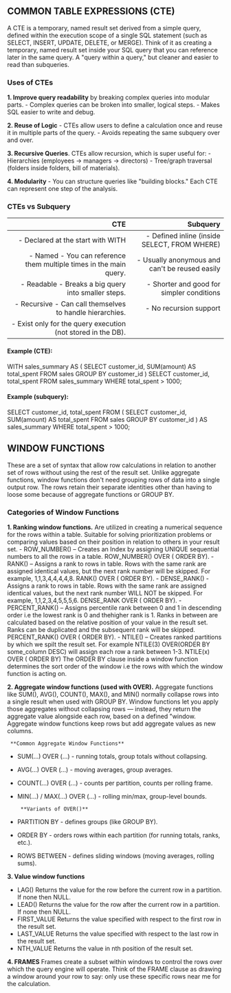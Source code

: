 ## COMMON TABLE EXPRESSIONS (CTE)
A CTE is a temporary, named result set derived from a simple query, defined within the execution scope of a single SQL statement 
(such as SELECT, INSERT, UPDATE, DELETE, or MERGE). Think of it as creating a temporary, named result set inside your SQL query 
that you can reference later in the same query. A "query within a query," but cleaner and easier to read than subqueries.

### Uses of CTEs
**1. Improve query readability** by breaking complex queries into modular parts.
      - Complex queries can be broken into smaller, logical steps.
      - Makes SQL easier to write and debug.

**2. Reuse of Logic**
      - CTEs allow users to define a calculation once and reuse it in multiple parts of the query.
      - Avoids repeating the same subquery over and over.

**3. Recursive Queries**. CTEs allow recursion, which is super useful for:
      - Hierarchies (employees → managers → directors)
      - Tree/graph traversal (folders inside folders, bill of materials).

**4. Modularity** 
      - You can structure queries like "building blocks." Each CTE can represent one step of the analysis.

### CTEs vs Subquery

| **CTE** | **Subquery**|
| ----------------------: | ---------------------: |
| - Declared at the start with WITH                                  | - Defined inline (inside SELECT, FROM WHERE)
| - Named - You can reference them multiple times in the main query. | - Usually anonymous and can't be reused easily
| - Readable - Breaks a big query into smaller steps.                | - Shorter and good for simpler conditions
| - Recursive - Can call themselves to handle hierarchies.           | - No recursion support
| - Exist only for the query execution (not stored in the DB).       |

#### Example (CTE):

WITH sales_summary AS (
    SELECT customer_id, SUM(amount) AS total_spent
    FROM sales
    GROUP BY customer_id
)
SELECT customer_id, total_spent
FROM sales_summary
WHERE total_spent > 1000;

#### Example (subquery):

SELECT customer_id, total_spent
FROM (
    SELECT customer_id, SUM(amount) AS total_spent
    FROM sales
    GROUP BY customer_id
) AS sales_summary
WHERE total_spent > 1000;


## WINDOW FUNCTIONS
These are a set of syntax that allow row calculations in relation to another set of rows without using the rest of the result set.
Unlike aggregate functions, window functions don't need grouping rows of data into a single output row. The rows retain their separate 
identities other than having to loose some because of aggregate functions or GROUP BY.

### Categories of Window Functions
**1. Ranking window functions.**
Are utilized in creating a numerical sequence for the rows within a table. Suitable for solving prioritization problems or comparing
values based on their position in relation to others in your result set.
    - ROW_NUMBER() – Creates an Index by assigning UNIQUE sequential numbers to all the rows in a table.
                       ROW_NUMBER() OVER ( ORDER BY).
    - RANK() – Assigns a rank to rows in table. Rows with the same rank are assigned identical values, but the next rank number will be
               skipped. For example, 1,1,3,4,4,4,4,8. RANK() OVER ( ORDER BY).
    - DENSE_RANK() - Assigns a rank to rows in table. Rows with the same rank are assigned identical values, but the next rank number 
                     WILL NOT be skipped. For example, 1,1,2,3,4,5,5,5,6. DENSE_RANK OVER ( ORDER BY).
    - PERCENT_RANK() – Assigns percentile rank between 0 and 1 in descending order i.e the lowest rank is 0 and thehigher rank is 1. Ranks 
                       in between are calculated based on the relative position of your value in the result set. Ranks can be duplicated and the subsequent rank will be skipped.
                      PERCENT_RANK() OVER ( ORDER BY).
    - NTILE() – Creates ranked partitions by which we spilt the result set. For example NTILE(3) OVER(ORDER BY some_column DESC) will assign each row a rank 
                between 1-3. NTILE(x) OVER ( ORDER BY)
The ORDER BY clause inside a window function determines the sort order of the window i.e the rows with which the window function is acting on.

**2. Aggregate window functions (used with OVER).** 
Aggregate functions like SUM(), AVG(), COUNT(), MAX(), and MIN() normally collapse rows into a single result when used with GROUP BY.
Window functions let you apply those aggregates without collapsing rows — instead, they return the aggregate value alongside each row, based on a defined "window.
Aggregate window functions keep rows but add aggregate values as new columns.

     **Common Aggregate Window Functions**
- SUM(...) OVER (...) - running totals, group totals without collapsing.
- AVG(...) OVER (...) - moving averages, group averages.
- COUNT(...) OVER (...) - counts per partition, counts per rolling frame.
- MIN(...) / MAX(...) OVER (...) - rolling min/max, group-level bounds.

       **Variants of OVER()**
- PARTITION BY - defines groups (like GROUP BY).
- ORDER BY - orders rows within each partition (for running totals, ranks, etc.).
- ROWS BETWEEN - defines sliding windows (moving averages, rolling sums).
  
**3. Value window functions**

- LAG() Returns the value for the row before the current row in a partition. If none then NULL.
- LEAD() Returns the value for the row after the current row in a partition. If none then NULL.
- FIRST_VALUE Returns the value specified with respect to the first row in the result set.
- LAST_VALUE Returns the value specified with respect to the last row in the result set.
- NTH_VALUE Returns the value in nth position of the result set.

**4. FRAMES**
Frames create a subset within windows to control the rows over which the query engine will operate. Think of the FRAME clause as drawing a 
window around your row to say: only use these specific rows near me for the calculation.
